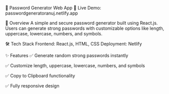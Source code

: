 🔑 Password Generator Web App
🚀 Live Demo: passwordgeneratoranuj.netlify.app

📌 Overview
A simple and secure password generator built using React.js. Users can generate strong passwords with customizable options like length, uppercase, lowercase, numbers, and symbols.

🛠️ Tech Stack
Frontend: React.js, HTML, CSS
Deployment: Netlify

✨ Features
✅ Generate random strong passwords instantly

✅ Customize length, uppercase, lowercase, numbers, and symbols

✅ Copy to Clipboard functionality

✅ Fully responsive design
